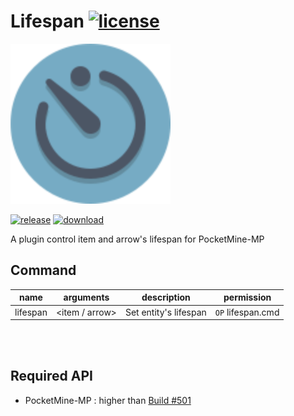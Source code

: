 # Lifespan [![license](https://img.shields.io/github/license/PresentKim/Lifespan-PMMP.svg?label=License)](LICENSE)
<img src="./assets/icon/index.svg" height="256" width="256">  

[![release](https://img.shields.io/github/release/PresentKim/Lifespan-PMMP.svg?label=Release)](https://github.com/PresentKim/Lifespan-PMMP/releases/latest) [![download](https://img.shields.io/github/downloads/PresentKim/Lifespan-PMMP/total.svg?label=Download)](https://github.com/PresentKim/Lifespan-PMMP/releases/latest)


A plugin control item and arrow's lifespan for PocketMine-MP

## Command
| name     | arguments                  | description             | permission        |
| :------: | :------------------------: | :---------------------: | :---------------: |
| lifespan |  <item / arrow> <lifespan> | Set entity's lifespan   | `OP` lifespan.cmd |
  
<br/><br/>
  
## Required API
- PocketMine-MP : higher than [Build #501](https://jenkins.pmmp.io/job/PocketMine-MP/501)